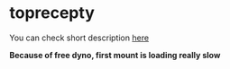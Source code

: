 ﻿# toprecepty

You can check short description [here](https://www.pavelkaplan.eu/projects)

**Because of free dyno, first mount is loading really slow**
